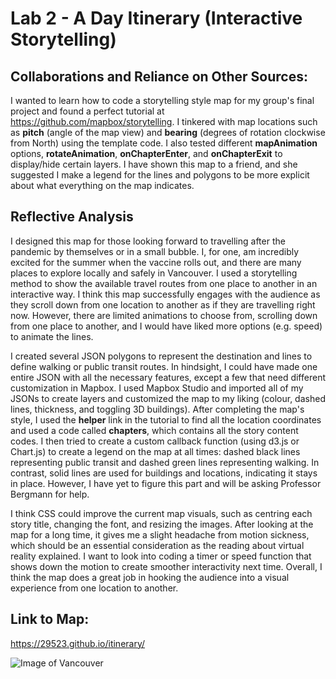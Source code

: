 # Lab 2 - A Day Itinerary (Interactive Storytelling)

## Collaborations and Reliance on Other Sources:
I wanted to learn how to code a storytelling style map for my group's final project and found a perfect tutorial at https://github.com/mapbox/storytelling. I tinkered with map locations such as **pitch** (angle of the map view) and **bearing** (degrees of rotation clockwise from North) using the template code. I also tested different **mapAnimation** options, **rotateAnimation**, **onChapterEnter**, and **onChapterExit** to display/hide certain layers. I have shown this map to a friend, and she suggested I make a legend for the lines and polygons to be more explicit about what everything on the map indicates.

## Reflective Analysis
I designed this map for those looking forward to travelling after the pandemic by themselves or in a small bubble. I, for one, am incredibly excited for the summer when the vaccine rolls out, and there are many places to explore locally and safely in Vancouver. I used a storytelling method to show the available travel routes from one place to another in an interactive way. I think this map successfully engages with the audience as they scroll down from one location to another as if they are travelling right now. However, there are limited animations to choose from, scrolling down from one place to another, and I would have liked more options (e.g. speed) to animate the lines. 

I created several JSON polygons to represent the destination and lines to define walking or public transit routes. In hindsight, I could have made one entire JSON with all the necessary features, except a few that need different customization in Mapbox. I used Mapbox Studio and imported all of my JSONs to create layers and customized the map to my liking (colour, dashed lines, thickness, and toggling 3D buildings). After completing the map's style, I used the **helper** link in the tutorial to find all the location coordinates and used a code called **chapters**, which contains all the story content codes. I then tried to create a custom callback function (using d3.js or Chart.js) to create a legend on the map at all times: dashed black lines representing public transit and dashed green lines representing walking. In contrast, solid lines are used for buildings and locations, indicating it stays in place. However, I have yet to figure this part and will be asking Professor Bergmann for help. 

I think CSS could improve the current map visuals, such as centring each story title, changing the font, and resizing the images. After looking at the map for a long time, it gives me a slight headache from motion sickness, which should be an essential consideration as the reading about virtual reality explained. I want to look into coding a timer or speed function that shows down the motion to create smoother interactivity next time. Overall, I think the map does a great job in hooking the audience into a visual experience from one location to another.

## Link to Map: 
https://29523.github.io/itinerary/

![Image of Vancouver](https://github.com/29523/itinerary/blob/main/mapgif.gif)
